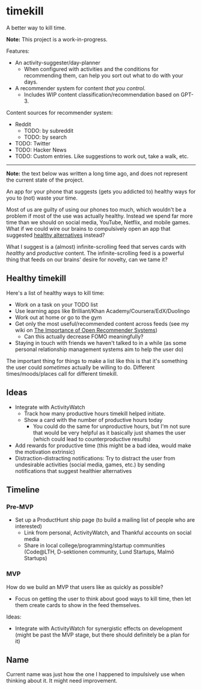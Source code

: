 timekill
========

A better way to kill time.

**Note:** This project is a work-in-progress.

Features:

 - An activity-suggester/day-planner
   - When configured with activities and the conditions for recommending them, can help you sort out what to do with your days.
 - A recommender system for content *that you control*.
   - Includes WIP content classification/recommendation based on GPT-3.

Content sources for recommender system:

 - Reddit
   - TODO: by subreddit
   - TODO: by search
 - TODO: Twitter
 - TODO: Hacker News
 - TODO: Custom entries. Like suggestions to work out, take a walk, etc.

---

**Note:** the text below was written a long time ago, and does not represent the current state of the project.

An app for your phone that suggests (gets you addicted to) healthy ways for you to (not) waste your time.

Most of us are guilty of using our phones too much, which wouldn't be a problem if most of the use was actually healthy. Instead we spend far more time than we should on social media, YouTube, Netflix, and mobile games. What if we could wire our brains to compulsively open an app that suggested [healthy alternatives](#healthy-timekill) instead?

What I suggest is a (almost) infinite-scrolling feed that serves cards with *healthy* and *productive* content. The infinite-scrolling feed is a powerful thing that feeds on our brains' desire for novelty, can we tame it?


## Healthy timekill

Here's a list of healthy ways to kill time:

 - Work on a task on your TODO list
 - Use learning apps like Brilliant/Khan Academy/Coursera/EdX/Duolingo
 - Work out at home or go to the gym
 - Get only the most useful/recommended content across feeds (see my wiki on [The Importance of Open Recommender Systems](https://erik.bjareholt.com/wiki/importance-of-open-recommendation-systems/))
   - Can this actually decrease FOMO meaningfully?
 - Staying in touch with friends we haven't talked to in a while (as some personal relationship management systems aim to help the user do)

The important thing for things to make a list like this is that it's something the user could *sometimes* actually be willing to do. Different times/moods/places call for different timekill.


## Ideas

 - Integrate with ActivityWatch
   - Track how many productive hours timekill helped initiate.
   - Show a card with the number of productive hours today
     - You could do the same for unproductive hours, but I'm not sure that would be very helpful as it basically just shames the user (which could lead to counterproductive results)
 - Add rewards for productive time (this might be a bad idea, would make the motivation extrinsic)
 - Distraction-distracting notifications: Try to distract the user from undesirable activities (social media, games, etc.) by sending notifications that suggest healthier alternatives

## Timeline

### Pre-MVP

 - Set up a ProductHunt ship page (to build a mailing list of people who are interested)
   - Link from personal, ActivityWatch, and Thankful accounts on social media
   - Share in local college/programming/startup communities (Code@LTH, D-sektionen community, Lund Startups, Malmö Startups)


### MVP

How do we build an MVP that users like as quickly as possible?

 - Focus on getting the user to think about good ways to kill time, then let them create cards to show in the feed themselves.

Ideas:

 - Integrate with ActivityWatch for synergistic effects on development (might be past the MVP stage, but there should definitely be a plan for it)


## Name

Current name was just how the one I happened to impulsively use when thinking about it. It might need improvement.

